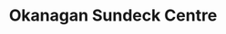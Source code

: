 ---
title: "Okanagan Sundeck Centre"
url: /lake-country/okanagan-sundeck-centre/
shop: department store
---
